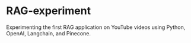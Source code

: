 # RAG-experiment
Experimenting the first RAG application on YouTube videos using Python, OpenAI, Langchain, and Pinecone. 
